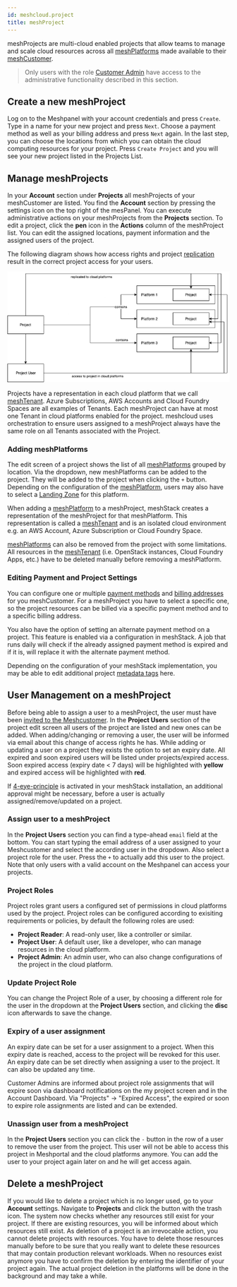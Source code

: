```yaml
---
id: meshcloud.project
title: meshProject
---
```


meshProjects are multi-cloud enabled projects that allow teams to manage and scale cloud resources across all [meshPlatforms](meshcloud.platform-location.md) made available to their [meshCustomer](meshcloud.customer.md).

> Only users with the role [Customer Admin](meshcloud.customer.md#meshCustomer-roles) have access to the administrative functionality described in this section.

## Create a new meshProject

Log on to the Meshpanel with your account credentials and press `Create`. Type in a name for your new project and press `Next`. Choose a payment method as well as your billing address and press `Next` again. In the last step, you can choose the locations from which you can obtain the cloud computing resources for your project. Press `Create Project` and you will see your new project listed in the Projects List.

## Manage meshProjects

In your **Account** section under **Projects** all meshProjects of your meshCustomer are listed. You find the **Account** section by pressing the settings icon on the top right of the mesPanel. You can execute administrative actions on your meshProjects from the **Projects** section. To edit a project, click the **pen** icon in the **Actions** column of the meshProject list. You can edit the assigned locations, payment information and the assigned users of the project.

The following diagram shows how access rights and project [replication](./meshcloud.tenant.md) result in the correct project access for your users.

![Project User Role Replication](assets/project-user-roles.png)

Projects have a representation in each cloud platform that we call [meshTenant](./meshcloud.tenant.md). Azure Subscriptions, AWS Accounts and Cloud Foundry Spaces are all examples of Tenants. Each meshProject can have at most one Tenant in cloud platforms enabled for the project.
meshcloud uses orchestration to ensure users assigned to a meshProject always have the same role on all Tenants associated with the Project.

### Adding meshPlatforms

The edit screen of a project shows the list of all [meshPlatforms](meshcloud.platform-location.md) grouped by location. Via the dropdown, new meshPlatforms can be added to the project. They will be added to the project when clicking the `+` button. Depending on the configuration of the [meshPlatform](meshcloud.platform-location.md), users may also have to select a [Landing Zone](meshcloud.landing-zones.md) for this platform.

When adding a [meshPlatform](meshcloud.platform-location.md) to a meshProject, meshStack creates a representation of the meshProject for that meshPlatform. This representation is called a [meshTenant](meshcloud.tenant.md) and is an isolated cloud environment e.g. an AWS Account, Azure Subscription or Cloud Foundry Space.

[meshPlatforms](meshcloud.platform-location.md) can also be removed from the project with some limitations. All resources in the [meshTenant](meshcloud.tenant.md) (i.e. OpenStack instances, Cloud Foundry Apps, etc.) have to be deleted manually before removing a meshPlatform.

### Editing Payment and Project Settings

You can configure one or multiple [payment methods](meshcloud.project-metering.md#payment-methods) and [billing addresses](meshcloud.project-metering.md#company-billing-addresses) for you meshCustomer. For a meshProject you have to select a specific one, so the project resources can be billed via a specific payment method and to a specific billing address.

You also have the option of setting an alternate payment method on a project. This feature is enabled via a configuration in meshStack. A job that runs daily will check if the already assigned payment method is expired and if it is, will replace it with the alternate payment method.

Depending on the configuration of your meshStack implementation, you may be able to edit additional project [metadata tags](./meshcloud.tag-schema.md) here.

## User Management on a meshProject

Before being able to assign a user to a meshProject, the user must have been [invited to the Meshcustomer](meshcloud.customer.md). In the **Project Users** section of the project edit screen all users of the project are listed and new ones can be added. When adding/changing or removing a user, the user will be informed via email about this change of access rights he has.
While adding or updating a user on a project they exists the option to set an expiry date. All expired and soon expired users will be listed under projects/expired access.
Soon expired access (expiry date < 7 days) will be highlighted with **yellow** and expired access will be highlighted with **red**.

If [4-eye-principle](meshstack.authorization.md#user-project-role-approval) is activated in your meshStack installation, an additional approval might be necessary, before a user is actually assigned/remove/updated on a project.

### Assign user to a meshProject

In the **Project Users** section you can find a type-ahead `email` field at the bottom. You can start typing the email address of a user assigned to your Meshcustomer and select the according user in the dropdown. Also select a project role for the user. Press the `+` to actually add this user to the project. Note that only users with a valid account on the Meshpanel can access your projects.

### Project Roles

Project roles grant users a configured set of permissions in cloud platforms used by the project. Project roles can be configured according to exisiting requirements or policies, by default the following roles are used:

- **Project Reader**: A read-only user, like a controller or similar.
- **Project User**: A default user, like a developer, who can manage resources in the cloud platform.
- **Project Admin**: An admin user, who can also change configurations of the project in the cloud platform.

### Update Project Role

You can change the Project Role of a user, by choosing a different role for the user in the dropdown at the **Project Users** section, and clicking the **disc** icon afterwards to save the change.

### Expiry of a user assignment

An expiry date can be set for a user assignment to a project. When this expiry date is reached, access to the project will be revoked for this user. An expiry date
can be set directly when assigning a user to the project. It can also be updated any time.

Customer Admins are informed about project role assignments that will expire soon via dashboard notifications on the my project screen and in the Account Dashboard.
Via "Projects" -> "Expired Access", the expired or soon to expire role assignments are listed and can be extended.

### Unassign user from a meshProject

In the **Project Users** section you can click the `-` button in the row of a user to remove the user from the project. This user will not be able to access this project in Meshportal and the cloud platforms anymore. You can add the user to your project again later on and he will get access again.

## Delete a meshProject

If you would like to delete a project which is no longer used, go to your **Account** settings. Navigate to **Projects** and click the button with the trash icon. The system now checks whether any resources still exist for your project. If there are existing resources, you will be informed about which resources still exist. As deletion of a project is an irrevocable action, you cannot delete projects with resources. You have to delete those resources manually before to be sure that you really want to delete these resources that may contain production relevant workloads. When no resources exist anymore you have to confirm the deletion by entering the identifier of your project again. The actual project deletion in the platforms will be done in the background and may take a while.
